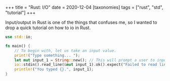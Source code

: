 +++
title = "Rust: I/O"
date = 2020-12-04
[taxonomies]
tags = ["rust", "std", "tutorial"]
+++

Input/output in Rust is one of the things that confuses me, so I wanted to drop a quick tutorial on how to io in Rust.

```rs
use std::io;

fn main() {
    // To begin with, let us take an input value.
    print!("Type something... ");
    let mut input_1 = String::new(); // This will prompt a user to input something.
    io::stdin().read_line(&mut input_1).ok().expect("Failed to read line.");
    println!("You typed {}.", input_1);
}
```
